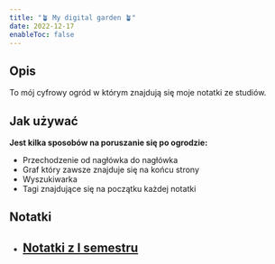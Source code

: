 ```yaml
---
title: "🪴 My digital garden 🪴"
date: 2022-12-17
enableToc: false
---
```

## **Opis**
To mój cyfrowy ogród w którym znajdują się moje notatki ze studiów.

## Jak używać
**Jest kilka sposobów na poruszanie się po ogrodzie:**

- Przechodzenie od nagłówka do nagłówka 
- Graf który zawsze znajduje się na końcu strony
- Wyszukiwarka
- Tagi znajdujące się na początku każdej notatki
## Notatki

- ## [Notatki z I semestru](I%20semestr/I%20Semestr.md)
